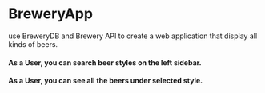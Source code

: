 # BreweryApp
use BreweryDB and Brewery API to create a web application that display all kinds of beers.

#### As a User, you can search beer styles on the left sidebar.
#### As a User, you can see all the beers under selected style.

